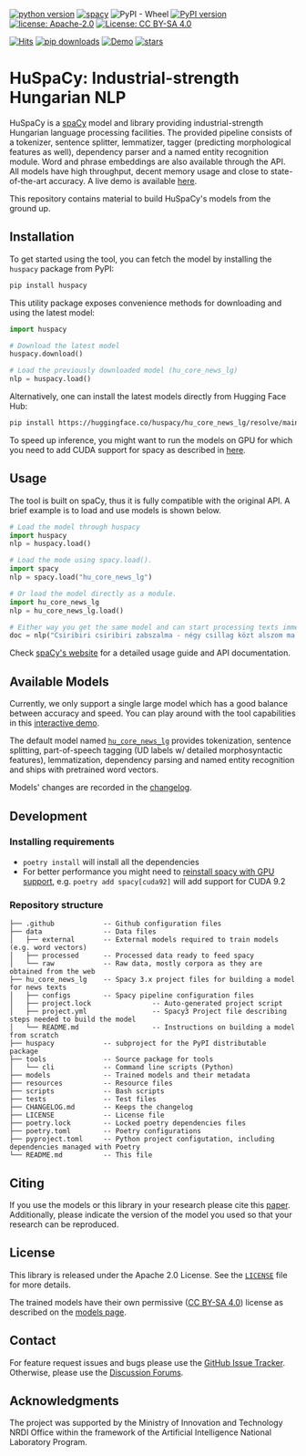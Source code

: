 
[![python version](https://img.shields.io/badge/Python-%3E=3.7-blue)](https://github.com/spacy-hu/spacy-hungarian-models)
[![spacy](https://img.shields.io/badge/built%20with-spaCy-09a3d5.svg)](https://spacy.io)
![PyPI - Wheel](https://img.shields.io/pypi/wheel/huspacy)
[![PyPI version](https://badge.fury.io/py/huspacy.svg)](https://pypi.org/project/huspacy/)
[![license: Apache-2.0](https://img.shields.io/github/license/spacy-hu/spacy-hungarian-models)](https://github.com/spacy-hu/spacy-hungarian-models/blob/master/LICENSE)
[![License: CC BY-SA 4.0](https://img.shields.io/badge/License-CC%20BY--SA%204.0-lightgrey.svg)](https://creativecommons.org/licenses/by-sa/4.0/)

[![Hits](https://hits.seeyoufarm.com/api/count/incr/badge.svg?url=https%3A%2F%2Fgithub.com%2Fspacy-hu%2Fspacy-hungarian-models&count_bg=%2379C83D&title_bg=%23555555&icon=&icon_color=%23E7E7E7&title=hits&edge_flat=true)](https://hits.seeyoufarm.com)
[![pip downloads](https://img.shields.io/pypi/dm/huspacy.svg)](https://pypi.org/project/huspacy/)
[![Demo](https://img.shields.io/badge/Try%20the-Demo-important)](https://huggingface.co/spaces/huspacy/demo)
[![stars](https://img.shields.io/github/stars/spacy-hu/spacy-hungarian-models?style=social)](https://github.com/spacy-hu/spacy-hungarian-models)


# HuSpaCy: Industrial-strength Hungarian NLP

HuSpaCy is a [spaCy](https://spacy.io) model and library providing industrial-strength Hungarian language processing facilities. 
The provided pipeline consists of a tokenizer, sentence splitter, lemmatizer, tagger (predicting morphological features as well), dependency parser and a named entity recognition module. 
Word and phrase embeddings are also available through the API.
All models have high throughput, decent memory usage and close to state-of-the-art accuracy. 
A live demo is available [here](https://huggingface.co/spaces/huspacy/demo). 

This repository contains material to build HuSpaCy's models from the ground up.

## Installation

To get started using the tool, you can fetch the model by installing the `huspacy` package from PyPI:

```bash
pip install huspacy
```

This utility package exposes convenience methods for downloading and using the latest model:

```python
import huspacy

# Download the latest model
huspacy.download()

# Load the previously downloaded model (hu_core_news_lg)
nlp = huspacy.load()
```

Alternatively, one can install the latest models directly from Hugging Face Hub:

```bash
pip install https://huggingface.co/huspacy/hu_core_news_lg/resolve/main/hu_core_news_lg-any-py3-none-any.whl
```


To speed up inference, you might want to run the models on GPU for which you need to add CUDA support for spacy as described in [here](https://spacy.io/usage).

## Usage

The tool is built on spaCy, thus it is fully compatible with the original API. A brief example is to load and use models is shown below.
```python
# Load the model through huspacy
import huspacy
nlp = huspacy.load()

# Load the mode using spacy.load().
import spacy
nlp = spacy.load("hu_core_news_lg")

# Or load the model directly as a module.
import hu_core_news_lg
nlp = hu_core_news_lg.load()

# Either way you get the same model and can start processing texts immediately.
doc = nlp("Csiribiri csiribiri zabszalma - négy csillag közt alszom ma.")
```

Check [spaCy's website](https://spacy.io/usage/linguistic-features) for a detailed usage guide and API documentation.

## Available Models 

Currently, we only support a single large model which has a good balance between accuracy and speed. You can play around with the tool capabilities in this [interactive demo](https://huggingface.co/spaces/huspacy/demo).

The default model named [`hu_core_news_lg`](https://huggingface.co/huspacy/hu_core_news_lg) provides tokenization, sentence splitting, part-of-speech tagging (UD labels w/ detailed morphosyntactic features), lemmatization, dependency parsing and named entity recognition and ships with pretrained word vectors.

Models' changes are recorded in the [changelog](https://github.com/spacy-hu/spacy-hungarian-models/blob/master/CHANGELOG.md).

## Development
 
### Installing requirements

- `poetry install` will install all the dependencies
- For better performance you might need to [reinstall spacy with GPU support](https://spacy.io/usage), e.g. `poetry add spacy[cuda92]` will add support for CUDA 9.2 

### Repository structure

```
├── .github            -- Github configuration files
├── data               -- Data files
│   ├── external       -- External models required to train models (e.g. word vectors)
│   ├── processed      -- Processed data ready to feed spacy
│   └── raw            -- Raw data, mostly corpora as they are obtained from the web
├── hu_core_news_lg    -- Spacy 3.x project files for building a model for news texts
│   ├── configs        -- Spacy pipeline configuration files
│   ├── project.lock               -- Auto-generated project script
│   ├── project.yml                -- Spacy3 Project file describing steps needed to build the model
│   └── README.md                  -- Instructions on building a model from scratch
├── huspacy            -- subproject for the PyPI distributable package
├── tools              -- Source package for tools
│   └── cli            -- Command line scripts (Python)
├── models             -- Trained models and their metadata
├── resources          -- Resource files
├── scripts            -- Bash scripts
├── tests              -- Test files 
├── CHANGELOG.md       -- Keeps the changelog
├── LICENSE            -- License file
├── poetry.lock        -- Locked poetry dependencies files
├── poetry.toml        -- Poetry configurations
├── pyproject.toml     -- Python project configutation, including dependencies managed with Poetry 
└── README.md          -- This file
```

## Citing

If you use the models or this library in your research please cite this [paper]().</br>
Additionally, please indicate the version of the model you used so that your research can be reproduced.

<!--
```bibtex
@misc{HuSpaCy:2021,
  title = {{HuSpaCy: industrial strength Hungarian natural language processing}},
  booktitle = {{XVIII. Magyar Sz\'{a}m\'{\i}t\'{o}g\'{e}pes Nyelv\'{e}szeti Konferencia}},
  author = {Orosz, Gy\"{o}rgy and Sz\'{a}nt\'{o}, Zsolt and Berkecz, Péter and Szabó, Gergő and Tóth, Bálint and Farkas, Rich\'{a}rd}, 
  year = {forthcoming 2021},
}
```
-->

## License

This library is released under the Apache 2.0 License. See the [`LICENSE`](https://github.com/spacy-hu/spacy-hungarian-models/blob/master/LICENSE) file for more details.

The trained models have their own permissive ([CC BY-SA 4.0](https://creativecommons.org/licenses/by-nc/4.0/)) license as described on the [models page](https://huggingface.co/spacy-hu/hu_core_news_lg).

## Contact
For feature request issues and bugs please use the [GitHub Issue Tracker](https://github.com/spacy-hu/spacy-hungarian-models/issues). Otherwise, please use the [Discussion Forums](https://github.com/spacy-hu/spacy-hungarian-models/discussions).

## Acknowledgments

The project was supported by the Ministry of Innovation and Technology NRDI Office within the framework of the Artificial Intelligence National Laboratory Program.
